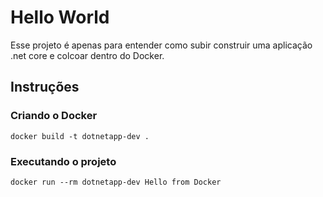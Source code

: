 # Hello World

Esse projeto é apenas para entender como subir construir uma aplicação .net core e colcoar dentro do Docker.

## Instruções

### Criando o Docker
```
docker build -t dotnetapp-dev .
```

### Executando o projeto
```
docker run --rm dotnetapp-dev Hello from Docker
```